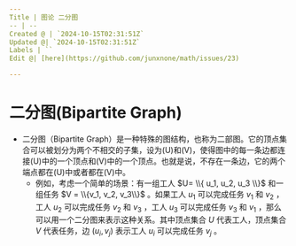 ```yaml
---
Title | 图论 二分图
-- | --
Created @ | `2024-10-15T02:31:51Z`
Updated @| `2024-10-15T02:31:51Z`
Labels | ``
Edit @| [here](https://github.com/junxnone/math/issues/23)

---
```

# 二分图(Bipartite Graph)
- 二分图（Bipartite Graph）是一种特殊的图结构，也称为二部图。它的顶点集合可以被划分为两个不相交的子集，设为\(U\)和\(V\)，使得图中的每一条边都连接\(U\)中的一个顶点和\(V\)中的一个顶点。也就是说，不存在一条边，它的两个端点都在\(U\)中或者都在\(V\)中。
   - 例如，考虑一个简单的场景：有一组工人 $U= \\{ u_1, u_2, u_3 \\}$ 和一组任务 $V = \\{v_1, v_2, v_3\\}$ 。如果工人 $u_1$ 可以完成任务 $v_1$ 和 $v_2$ ，工人 $u_2$ 可以完成任务 $v_2$ 和 $v_3$ ，工人 $u_3$ 可以完成任务 $v_3$ 和 $v_1$ ，那么可以用一个二分图来表示这种关系。其中顶点集合 $U$ 代表工人，顶点集合 $V$ 代表任务，边 $(u_i, v_j)$ 表示工人 $u_i$ 可以完成任务 $v_j$ 。



